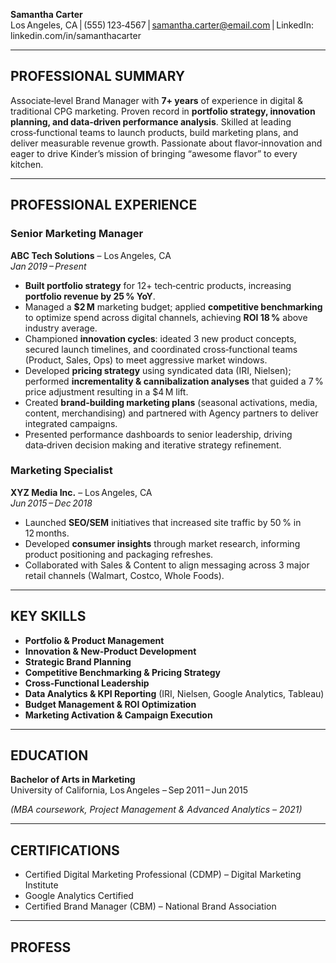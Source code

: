 **Samantha Carter**  
Los Angeles, CA | (555) 123‑4567 | samantha.carter@email.com | LinkedIn: linkedin.com/in/samanthacarter  

---

## PROFESSIONAL SUMMARY  
Associate‑level Brand Manager with **7+ years** of experience in digital & traditional CPG marketing. Proven record in **portfolio strategy, innovation planning, and data‑driven performance analysis**. Skilled at leading cross‑functional teams to launch products, build marketing plans, and deliver measurable revenue growth. Passionate about flavor‑innovation and eager to drive Kinder’s mission of bringing “awesome flavor” to every kitchen.

---

## PROFESSIONAL EXPERIENCE  

### **Senior Marketing Manager**  
**ABC Tech Solutions** – Los Angeles, CA  
*Jan 2019 – Present*  

- **Built portfolio strategy** for 12+ tech‑centric products, increasing **portfolio revenue by 25 % YoY**.  
- Managed a **$2 M** marketing budget; applied **competitive benchmarking** to optimize spend across digital channels, achieving **ROI 18 %** above industry average.  
- Championed **innovation cycles**: ideated 3 new product concepts, secured launch timelines, and coordinated cross‑functional teams (Product, Sales, Ops) to meet aggressive market windows.  
- Developed **pricing strategy** using syndicated data (IRI, Nielsen); performed **incrementality & cannibalization analyses** that guided a 7 % price adjustment resulting in a $4 M lift.  
- Created **brand‑building marketing plans** (seasonal activations, media, content, merchandising) and partnered with Agency partners to deliver integrated campaigns.  
- Presented performance dashboards to senior leadership, driving data‑driven decision making and iterative strategy refinement.  

### **Marketing Specialist**  
**XYZ Media Inc.** – Los Angeles, CA  
*Jun 2015 – Dec 2018*  

- Launched **SEO/SEM** initiatives that increased site traffic by 50 % in 12 months.  
- Developed **consumer insights** through market research, informing product positioning and packaging refreshes.  
- Collaborated with Sales & Content to align messaging across 3 major retail channels (Walmart, Costco, Whole Foods).  

---

## KEY SKILLS  

- **Portfolio & Product Management**  
- **Innovation & New‑Product Development**  
- **Strategic Brand Planning**  
- **Competitive Benchmarking & Pricing Strategy**  
- **Cross‑Functional Leadership**  
- **Data Analytics & KPI Reporting** (IRI, Nielsen, Google Analytics, Tableau)  
- **Budget Management & ROI Optimization**  
- **Marketing Activation & Campaign Execution**  

---

## EDUCATION  

**Bachelor of Arts in Marketing**  
University of California, Los Angeles – Sep 2011 – Jun 2015  

*(MBA coursework, Project Management & Advanced Analytics – 2021)*  

---

## CERTIFICATIONS  

- Certified Digital Marketing Professional (CDMP) – Digital Marketing Institute  
- Google Analytics Certified  
- Certified Brand Manager (CBM) – National Brand Association  

---

## PROFESS